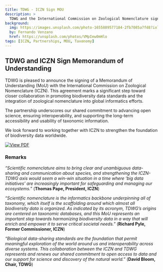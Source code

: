 ```yaml
---
title: TDWG - ICZN Sign MOU
description: >
  TDWG and the International Commission on Zoological Nomenclature sign an MOU
background:
  img: https://images.unsplash.com/photo-1655809577184-2fb7085a7fd8?ixlib=rb-4.0.3&ixid=MnwxMjA3fDB8MHxwaG90by1wYWdlfHx8fGVufDB8fHx8&auto=format&fit=crop&w=2970&q=80
  by: Fernando Venzano
  href: https://unsplash.com/photos/VMpIew0mHlo
tags: [ICZN, Partnerships, MOU, Taxonomy]
---
```


## TDWG and ICZN Sign Memorandum of Understanding

TDWG is pleased to announce the signing of a Memorandum of Understanding (MoU) with the International Commission on Zoological Nomenclature (ICZN). This agreement marks a significant step toward closer collaboration in promoting biodiversity data standards and the integration of zoological nomenclature into global informatics efforts.  

The partnership underscores our shared commitment to advancing open science, ensuring interoperability, and supporting the long-term accessibility and usability of taxonomic information.  

We look forward to working together with ICZN to strengthen the foundation of biodiversity data worldwide.

<p class="d-flex justify-content-around align-items-center">

  [![View PDF](https://static.tdwg.org/images/articles/iczn-tdwg-mou-img.png)](https://static.tdwg.org/documents/iczn-tdwg-mou.pdf)

</p>

### Remarks

*“Scientific nomenclature aims to bring clear and unambiguous data-sharing and communication about species, and strengthening the ICZN-TDWG axis would seem a win-win situation in a time where ‘big data initiatives’ are increasingly important for safeguarding and managing our ecosystems.”*  (**Thomas Pape, President, ICZN**)

*“Scientific nomenclature is the informatics backbone underpinning all of taxonomy, which itself is the scaffolding around which almost all biodiversity data is organized. As indicated by its acronym, TDWG’s origins are centered on taxonomic databases, and this MoU represents an important step towards harmonizing biodiversity data in a way that will enrich and empower it to serve critical societal needs.”* (**Richard Pyle, Former Commissioner, ICZN**) 

*“Biological data-sharing standards are the foundation that permit meaningful exploration of the world around us and interoperability across diverse systems. This collaboration between the ICZN and TDWG represents and renews our shared commitment to open access to data and our support for science and discovery of the natural world.”* (**David Bloom, Chair, TDWG**)
